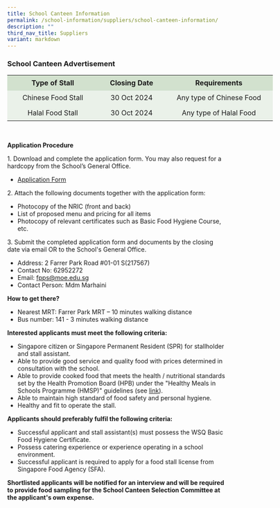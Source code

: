 ```yaml
---
title: School Canteen Information
permalink: /school-information/suppliers/school-canteen-information/
description: ""
third_nav_title: Suppliers
variant: markdown
---
```

<h3>School Canteen Advertisement</h3>

<table width="612" style="width:613px;" cellspacing="0" cellpadding="0" border="0">
  <colgroup>
    <col style="text-align: center;">
    <col style="text-align: center;">
    <col style="text-align: center;">
  </colgroup>
  <tbody>
    <tr height="35">
      <td style="height: 35px; width: 213px; text-align: center; background-color: #d2e1ce;" height="35"><strong>Type of Stall</strong></td>
      <td style="width: 149px; text-align: center; background-color: #d2e1ce;"><strong>Closing Date</strong></td>
      <td style="width: 251px; text-align: center; background-color: #d2e1ce;"><strong>Requirements</strong></td>
    </tr>
    <tr height="35">
      <td style="height: 35px; text-align: center; background-color: #eaf1e9;" height="35">Chinese Food Stall</td>
      <td style="text-align: center; background-color: #eaf1e9;">30 Oct 2024</td>
      <td style="text-align: center; background-color: #eaf1e9;">Any type of Chinese Food</td>
    </tr>
    <tr height="35">
      <td style="height: 35px; text-align: center; background-color: #eaf1e9;" height="35">Halal Food Stall</td>
      <td style="text-align: center; background-color: #eaf1e9;">30 Oct 2024</td>
      <td style="text-align: center; background-color: #eaf1e9;">Any type of Halal Food</td>
    </tr>
  </tbody>
</table>

<br>

<strong>Application Procedure</strong>

<p>1. Download and complete the application form. You may also request for a hardcopy from the School’s General Office.</p>

<ul>
  <li><a target="_blank" href="https://staging.d2rf20mnuqi9qi.amplifyapp.com/files/appexistingsch.pdf">Application Form</a></li>
</ul>

<p>2. Attach the following documents together with the application form:</p>

<ul>
  <li>Photocopy of the NRIC (front and back)</li>
  <li>List of proposed menu and pricing for all items</li>
  <li>Photocopy of relevant certificates such as Basic Food Hygiene Course, etc.</li>
</ul>

<p>3. Submit the completed application form and documents by the closing date via email OR to the School's General Office.</p>

<ul>
  <li>Address: 2 Farrer Park Road #01-01 S(217567)</li>
  <li>Contact No: 62952272</li>
  <li>Email: <a href="mailto:fpps@moe.edu.sg">fpps@moe.edu.sg</a></li>
  <li>Contact Person: Mdm Marhaini&nbsp;&nbsp;</li>
</ul>

<strong>How to get there?</strong>

<ul>
  <li>Nearest MRT: Farrer Park MRT – 10 minutes walking distance</li>
  <li>Bus number: 141 - 3 minutes walking distance</li>
</ul>

<strong>Interested applicants must meet the following criteria:</strong>

<ul>
  <li>Singapore citizen or Singapore Permanent Resident (SPR) for stallholder and stall assistant.</li>
  <li>Able to provide good service and quality food with prices determined in consultation with the school.</li>
  <li>Able to provide cooked food that meets the health / nutritional standards set by the Health Promotion Board (HPB) under the "Healthy Meals in Schools Programme (HMSP)" guidelines (see <a target="_blank" href="https://www.hpb.gov.sg/schools/school-programmes/healthy-meals-in-schools-programme">link</a>).</li>
  <li>Able to maintain high standard of food safety and personal hygiene.</li>
  <li>Healthy and fit to operate the stall.</li>
</ul>

<strong>Applicants should preferably fulfil the following criteria:</strong>

<ul>
  <li>Successful applicant and stall assistant(s) must possess the WSQ Basic Food Hygiene Certificate.</li>
  <li>Possess catering experience or experience operating in a school environment.</li>
  <li>Successful applicant is required to apply for a food stall license from Singapore Food Agency (SFA).</li>
</ul>

<p><strong>Shortlisted applicants will be notified for an interview and will be required to provide food sampling for the School Canteen Selection Committee at the applicant's own expense.</strong></p>

